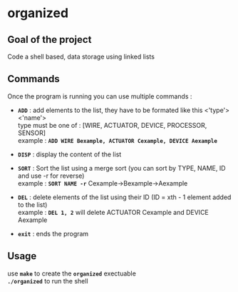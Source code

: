 # organized  
## Goal of the project  
Code a shell based, data storage using linked lists  
## Commands
Once the program is running you can use multiple commands :
- **`ADD`** : add elements to the list, they have to be formated like this <'type'> <'name'>  
type must be one of : [WIRE, ACTUATOR, DEVICE, PROCESSOR, SENSOR]  
example : **`ADD WIRE Bexample, ACTUATOR Cexample, DEVICE Aexample`**
  
- **`DISP`** : display the content of the list
  
- **`SORT`** : Sort the list using a merge sort (you can sort by TYPE, NAME, ID and use -r for reverse)  
example : **`SORT NAME -r`** Cexample->Bexample->Aexample
  
- **`DEL`** : delete elements of the list using their ID (ID = xth - 1 element added to the list)  
example : **`DEL 1, 2`** will delete ACTUATOR Cexample and DEVICE Aexample
  
- **`exit`** : ends the program 
## Usage
use **`make`** to create the **`organized`** exectuable  
**`./organized`** to run the shell
